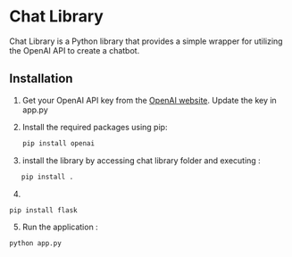 
# Chat Library

Chat Library is a Python library that provides a simple wrapper for utilizing the OpenAI API to create a chatbot.

## Installation

1. Get your OpenAI API key from the [OpenAI website](https://beta.openai.com/signup/). Update the key in app.py
2. Install the required packages using pip:

   ```bash
   pip install openai
   ```
3. install the library by accessing chat library folder and executing :

```bash
   pip install . 
```
4.

```bash
pip install flask
```
5. Run the application :

```bash
python app.py 
```


